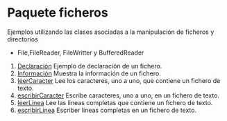# Paquete ficheros

Ejemplos utilizando las clases asociadas a la manipulación de ficheros y directorios

- File,FileReader, FileWritter y BufferedReader

1. [Declaración](https://github.com/franlu/DAM-AD/blob/master/src/ficheros/declaracion.java)
    Ejemplo de declaración de un fichero.
2. [Información](https://github.com/franlu/DAM-AD/blob/master/src/ficheros/informacion.java)
    Muestra la información de un fichero.
3. [leerCaracter]()
	Lee los caracteres, uno a uno, que contiene un fichero de texto.
3. [escribirCaracter]()
    Escribe caracteres, uno a uno, en un fichero de texto.
3. [leerLinea]()
	Lee las lineas completas que contiene un fichero de texto.
3. [escribirLinea]()
    Escriber lineas completas en un fichero de texto.